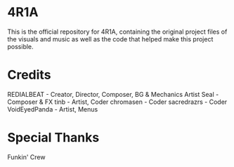# 4R1A
This is the official repository for 4R1A, containing the original project files of the visuals and music as well as the code that helped make this project possible.
# Credits

REDIALBEAT - Creator, Director, Composer, BG & Mechanics Artist
Seal - Composer & FX
tinb - Artist, Coder
chromasen - Coder
sacredrazrs - Coder
VoidEyedPanda - Artist, Menus

# Special Thanks
Funkin' Crew